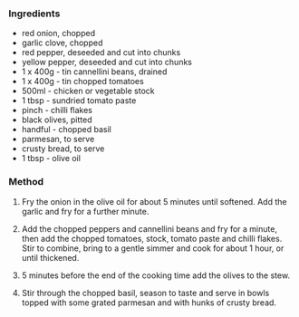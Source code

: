 ### Ingredients

* red onion, chopped
* garlic clove, chopped
* red pepper, deseeded and cut into chunks
* yellow pepper, deseeded and cut into chunks
* 1 x 400g - tin cannellini beans, drained
* 1 x 400g - tin chopped tomatoes
* 500ml - chicken or vegetable stock
* 1 tbsp - sundried tomato paste
* pinch - chilli flakes
* black olives, pitted
* handful - chopped basil
* parmesan, to serve
* crusty bread, to serve
* 1 tbsp - olive oil

### Method

1. Fry the onion in the olive oil for about 5 minutes until softened. 
Add the garlic and fry for a further minute. 

2. Add the chopped peppers and cannellini beans and fry for a minute, 
then add the chopped tomatoes, stock, tomato paste and chilli flakes. 
Stir to combine, bring to a gentle simmer and cook for about 1 hour, 
or until thickened. 

3. 5 minutes before the end of the cooking time add the olives to the stew. 

4. Stir through the chopped basil, season to taste and serve in bowls 
topped with some grated parmesan and with hunks of crusty bread. 

